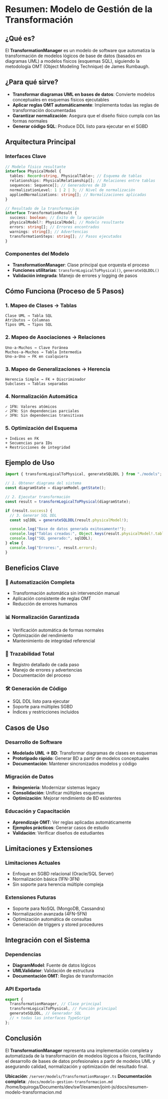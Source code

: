 # Resumen: Modelo de Gestión de la Transformación

## ¿Qué es?

El **TransformationManager** es un modelo de software que automatiza la transformación de modelos lógicos de base de datos (basados en diagramas UML) a modelos físicos (esquemas SQL), siguiendo la metodología OMT (Object Modeling Technique) de James Rumbaugh.

## ¿Para qué sirve?

- **Transformar diagramas UML en bases de datos**: Convierte modelos conceptuales en esquemas físicos ejecutables
- **Aplicar reglas OMT automáticamente**: Implementa todas las reglas de transformación documentadas
- **Garantizar normalización**: Asegura que el diseño físico cumpla con las formas normales
- **Generar código SQL**: Produce DDL listo para ejecutar en el SGBD

## Arquitectura Principal

### Interfaces Clave

```typescript
// Modelo físico resultante
interface PhysicalModel {
  tables: Record<string, PhysicalTable>; // Esquema de tablas
  relationships: PhysicalRelationship[]; // Relaciones entre tablas
  sequences: Sequence[]; // Generadores de ID
  normalizationLevel: 1 | 2 | 3; // Nivel de normalización
  appliedNormalizations: string[]; // Normalizaciones aplicadas
}

// Resultado de la transformación
interface TransformationResult {
  success: boolean; // Éxito de la operación
  physicalModel?: PhysicalModel; // Modelo resultante
  errors: string[]; // Errores encontrados
  warnings: string[]; // Advertencias
  transformationSteps: string[]; // Pasos ejecutados
}
```

### Componentes del Modelo

- **TransformationManager**: Clase principal que orquesta el proceso
- **Funciones utilitarias**: `transformLogicalToPhysical()`, `generateSQLDDL()`
- **Validación integrada**: Manejo de errores y logging de pasos

## Cómo Funciona (Proceso de 5 Pasos)

### 1. Mapeo de Clases → Tablas

```
Clase UML → Tabla SQL
Atributos → Columnas
Tipos UML → Tipos SQL
```

### 2. Mapeo de Asociaciones → Relaciones

```
Uno-a-Muchos → Clave Foránea
Muchos-a-Muchos → Tabla Intermedia
Uno-a-Uno → FK en cualquiera
```

### 3. Mapeo de Generalizaciones → Herencia

```
Herencia Simple → FK + Discriminador
Subclases → Tablas separadas
```

### 4. Normalización Automática

```
✓ 1FN: Valores atómicos
✓ 2FN: Sin dependencias parciales
✓ 3FN: Sin dependencias transitivas
```

### 5. Optimización del Esquema

```
+ Índices en FK
+ Secuencias para IDs
+ Restricciones de integridad
```

## Ejemplo de Uso

```typescript
import { transformLogicalToPhysical, generateSQLDDL } from "./models";

// 1. Obtener diagrama del sistema
const diagramState = diagramModel.getState();

// 2. Ejecutar transformación
const result = transformLogicalToPhysical(diagramState);

if (result.success) {
  // 3. Generar SQL DDL
  const sqlDDL = generateSQLDDL(result.physicalModel!);

  console.log("Base de datos generada exitosamente!");
  console.log("Tablas creadas:", Object.keys(result.physicalModel!.tables));
  console.log("SQL generado:", sqlDDL);
} else {
  console.log("Errores:", result.errors);
}
```

## Beneficios Clave

### 🤖 Automatización Completa

- Transformación automática sin intervención manual
- Aplicación consistente de reglas OMT
- Reducción de errores humanos

### 📊 Normalización Garantizada

- Verificación automática de formas normales
- Optimización del rendimiento
- Mantenimiento de integridad referencial

### 🔄 Trazabilidad Total

- Registro detallado de cada paso
- Manejo de errores y advertencias
- Documentación del proceso

### 🛠️ Generación de Código

- SQL DDL listo para ejecutar
- Soporte para múltiples SGBD
- Índices y restricciones incluidos

## Casos de Uso

### Desarrollo de Software

- **Modelado UML → BD**: Transformar diagramas de clases en esquemas
- **Prototipado rápido**: Generar BD a partir de modelos conceptuales
- **Documentación**: Mantener sincronizados modelos y código

### Migración de Datos

- **Reingeniería**: Modernizar sistemas legacy
- **Consolidación**: Unificar múltiples esquemas
- **Optimización**: Mejorar rendimiento de BD existentes

### Educación y Capacitación

- **Aprendizaje OMT**: Ver reglas aplicadas automáticamente
- **Ejemplos prácticos**: Generar casos de estudio
- **Validación**: Verificar diseños de estudiantes

## Limitaciones y Extensiones

### Limitaciones Actuales

- Enfoque en SGBD relacional (Oracle/SQL Server)
- Normalización básica (1FN-3FN)
- Sin soporte para herencia múltiple compleja

### Extensiones Futuras

- Soporte para NoSQL (MongoDB, Cassandra)
- Normalización avanzada (4FN-5FN)
- Optimización automática de consultas
- Generación de triggers y stored procedures

## Integración con el Sistema

### Dependencias

- **DiagramModel**: Fuente de datos lógicos
- **UMLValidator**: Validación de estructura
- **Documentación OMT**: Reglas de transformación

### API Exportada

```typescript
export {
  TransformationManager, // Clase principal
  transformLogicalToPhysical, // Función principal
  generateSQLDDL, // Generador SQL
  // + todas las interfaces TypeScript
};
```

## Conclusión

El **TransformationManager** representa una implementación completa y automatizada de la transformación de modelos lógicos a físicos, facilitando el desarrollo de bases de datos profesionales a partir de modelos UML y asegurando calidad, normalización y optimización del resultado final.

**Ubicación**: `/server/models/TransformationManager.ts`
**Documentación completa**: `/docs/modelo-gestion-transformacion.md`</content>
<parameter name="filePath">/home/bquiroga/Documents/dev/sw1/examen/joint-js/docs/resumen-modelo-transformacion.md
